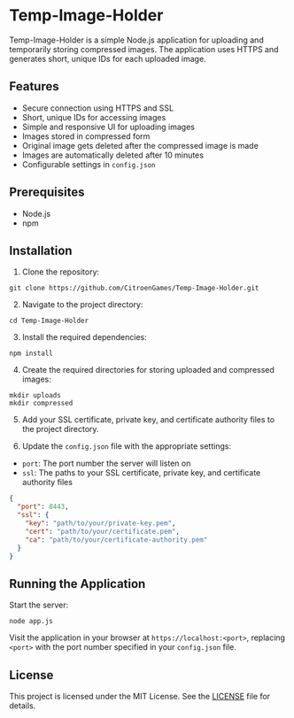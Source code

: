 # Temp-Image-Holder

Temp-Image-Holder is a simple Node.js application for uploading and temporarily storing compressed images. The application uses HTTPS and generates short, unique IDs for each uploaded image.

## Features

- Secure connection using HTTPS and SSL
- Short, unique IDs for accessing images
- Simple and responsive UI for uploading images
- Images stored in compressed form
- Original image gets deleted after the compressed image is made
- Images are automatically deleted after 10 minutes
- Configurable settings in `config.json`

## Prerequisites

- Node.js
- npm

## Installation

1. Clone the repository:

```
git clone https://github.com/CitroenGames/Temp-Image-Holder.git
```

2. Navigate to the project directory:

```
cd Temp-Image-Holder
```

3. Install the required dependencies:

```
npm install
```

4. Create the required directories for storing uploaded and compressed images:

```
mkdir uploads
mkdir compressed
```

5. Add your SSL certificate, private key, and certificate authority files to the project directory.

6. Update the `config.json` file with the appropriate settings:

- `port`: The port number the server will listen on
- `ssl`: The paths to your SSL certificate, private key, and certificate authority files

```json
{
  "port": 8443,
  "ssl": {
    "key": "path/to/your/private-key.pem",
    "cert": "path/to/your/certificate.pem",
    "ca": "path/to/your/certificate-authority.pem"
  }
}
```

## Running the Application

Start the server:

```
node app.js
```

Visit the application in your browser at `https://localhost:<port>`, replacing `<port>` with the port number specified in your `config.json` file.

## License

This project is licensed under the MIT License. See the [LICENSE](LICENSE) file for details.
